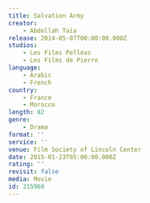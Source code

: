```yaml
---
title: Salvation Army
creator:
    - Abdellah Taïa
release: 2014-05-07T00:00:00.000Z
studios:
    - Les Films Pelléas
    - Les Films de Pierre
language:
    - Arabic
    - French
country:
    - France
    - Morocco
length: 82
genre:
    - Drama
format: ''
service: ''
venue: Film Society of Lincoln Center
date: 2015-01-23T05:00:00.000Z
rating: ''
revisit: false
media: Movie
id: 215960
---
```



